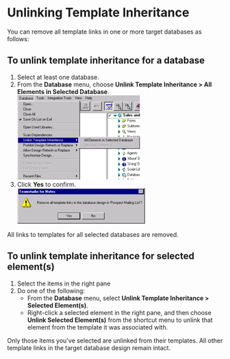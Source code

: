 # Unlinking Template Inheritance

You can remove all template links in one or more target databases as follows: 

## To unlink template inheritance for a database
1. Select at least one database.
2. From the **Database** menu, choose **Unlink Template Inheritance > All Elements in Selected Database**.  
   ![Unlink Menu](img/unlinking.png)
3. Click **Yes** to confirm.  
   ![Confirm](img/unlinking2.png)

All links to templates for all selected databases are removed. 

## To unlink template inheritance for selected element(s)
1. Select the items in the right pane
2. Do one of the following:
    * From the **Database** menu, select **Unlink Template Inheritance > Selected Element(s)**.
    * Right-click a selected element in the right pane, and then choose **Unlink Selected Element(s)** from the shortcut menu to unlink that element from the template it was associated with.

Only those items you've selected are unlinked from their templates. All other template links in the target database design remain intact.